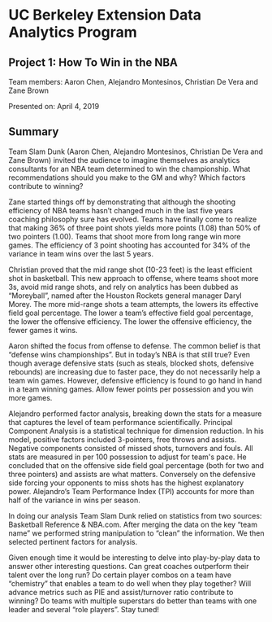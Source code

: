 # UC Berkeley Extension Data Analytics Program
## Project 1: How To Win in the NBA

Team members: Aaron Chen, Alejandro Montesinos, Christian De Vera and Zane Brown

Presented on: April 4, 2019


## Summary 

Team Slam Dunk (Aaron Chen, Alejandro Montesinos, Christian De Vera and Zane Brown) invited the audience to imagine themselves as analytics consultants for an NBA team determined to win the championship. What recommendations should you make to the GM and why? Which factors contribute to winning? 

Zane started things off by demonstrating that although the shooting efficiency of NBA teams hasn’t changed much in the last five years coaching philosophy sure has evolved. Teams have finally come to realize that making 36% of three point shots yields more points (1.08)  than 50% of two pointers (1.00). Teams that shoot more from long range win more games. The efficiency of 3 point shooting has accounted for 34% of the variance in team wins over the last 5 years.

Christian proved that the mid range shot (10-23 feet) is the least efficient shot in basketball.
This new approach to offense, where teams shoot more 3s, avoid mid range shots, and rely on analytics has been dubbed as “Moreyball”, named after the Houston Rockets general manager Daryl Morey. The more mid-range shots a team attempts, the lowers its effective field goal percentage. The lower a team’s effective field goal percentage, the lower the offensive efficiency. The lower the offensive efficiency, the fewer games it wins.

Aaron shifted the focus from offense to defense. The common belief is that “defense wins championships”. But in today’s NBA is that still true?  Even though average defensive stats (such as steals, blocked shots, defensive rebounds) are increasing due to faster pace, they do not necessarily help a team win games. However, defensive efficiency is found to go hand in hand in a team winning games. Allow fewer points per possession and you win more games.

Alejandro performed factor analysis, breaking down the stats for a measure that captures the level of team performance scientifically. Principal Component Analysis is  a statistical technique for dimension reduction. In his model,  positive factors included 3-pointers, free throws and assists. Negative components consisted of missed shots, turnovers and fouls.  All stats are measured in per 100 possession to adjust for team's pace. He concluded that on the offensive side field goal percentage (both for two and three pointers)  and assists are what matters. Conversely on the defensive side forcing your opponents to miss shots has the highest explanatory power. Alejandro’s Team Performance Index (TPI) accounts for more than half of the variance in wins per season.

In doing our analysis Team Slam Dunk relied on statistics from two sources: Basketball Reference & NBA.com. After merging the data on the key “team name” we performed string manipulation to “clean” the information. We then selected pertinent factors for analysis.

Given enough time it would be interesting to delve into play-by-play data to answer other interesting questions. Can great coaches outperform their talent over the long run? Do certain player combos on a team have “chemistry” that enables a team to do well when they play together? Will advance metrics such as PIE and assist/turnover ratio contribute to winning? Do teams with multiple superstars do better than teams with one leader and several “role players”. Stay tuned!


